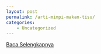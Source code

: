 ```yaml
---
layout: post
permalink: /arti-mimpi-makan-tisu/
categories:
    - Uncategorized
---
```


[Baca Selengkapnya](/06)